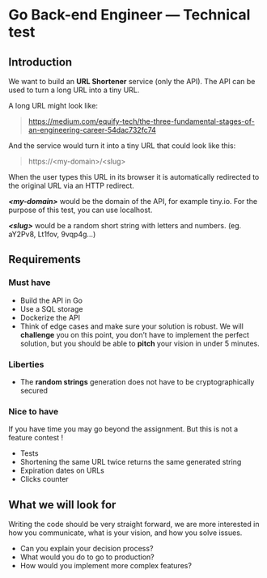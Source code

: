 # Go Back-end Engineer — Technical test

## Introduction

We want to build an **URL Shortener** service (only the API). The API can be used to turn a long URL into a tiny URL.

A long URL might look like:

> https://medium.com/equify-tech/the-three-fundamental-stages-of-an-engineering-career-54dac732fc74

And the service would turn it into a tiny URL that could look like this:

> https://\<my-domain\>/\<slug\>

When the user types this URL in its browser it is automatically redirected to the original URL via an HTTP redirect.

***\<my-domain\>*** would be the domain of the API, for example tiny.io. For the purpose of this test, you can use localhost.

***\<slug\>*** would be a random short string with letters and numbers. (eg. aY2Pv8, Lt1fov, 9vqp4g…)

## Requirements

### Must have

- Build the API in Go
- Use a SQL storage
- Dockerize the API
- Think of edge cases and make sure your solution is robust. We will **challenge** you on this point, you don’t have to implement the perfect solution, but you should be able to **pitch** your vision in under 5 minutes.

### Liberties

- The **random strings** generation does not have to be cryptographically secured

### Nice to have

If you have time you may go beyond the assignment. But this is not a feature contest !

- Tests
- Shortening the same URL twice returns the same generated string
- Expiration dates on URLs
- Clicks counter

## What we will look for

Writing the code should be very straight forward, we are more interested in how you communicate, what is your vision, and how you solve issues.

- Can you explain your decision process?
- What would you do to go to production?
- How would you implement more complex features?
